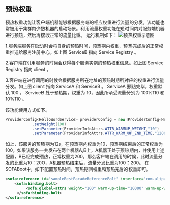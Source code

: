 ## 预热权重

预热权重功能让客户端机器能够根据服务端的相应权重进行流量的分发。该功能也常被用于集群内少数机器的启动场景。利用流量权重功能在短时间内对服务端机器进行预热，然后再接收正常的流量比重。
运行机制如下：
![[预热权重示意图]()](./resources/ug_1.png)

1.服务端服务在启动时会将自身的预热时间，预热期内权重，预热完成后的正常权重推送给服务注册中心。如上图 ServiceB 指向 Service Registry 。

2.客户端在引用服务的时候会获得每个服务实例的预热权重信息。如上图 Service Registry 指向 client 。

3.客户端在进行调用的时候会根据服务所在地址的预热时期所对应的权重进行流量分发。如上图 client 指向 ServiceA 和 ServiceB 。 ServiceA 预热完毕，权重默认 100 ， ServiceB 处于预热期，权重为 10，因此所承受流量分别为 100%110 和 10%110 。

该功能使用方式如下。
```java
ProviderConfig<HelloWordService> providerConfig = new ProviderConfig<HelloWordService>() 
            .setWeight(100) 
            .setParameter(ProviderInfoAttrs.ATTR_WARMUP_WEIGHT,"10") 
            .setParameter(ProviderInfoAttrs.ATTR_WARM_UP_END_TIME,"12000");
```
如上，该服务的预热期为12s，在预热期内权重为10，预热期结束后的正常权重为100。如果该服务一共发布在两个机器A,B上，A机器正处于预热期内，并使用上述配置，B已经完成预热，正常权重为200。那么客户端在调用的时候，此时流量分发的比重为10：200，A机器预热结束后，流量分发比重为100：200。
在SOFABoot中，如下配置预热时间，预热期间权重和预热完后的权重即可。
```xml
<sofa:reference id="sampleRestFacadeReferenceBolt" interface="com.alipay.sofa.endpoint.facade.SampleFacade">
    <sofa:binding.bolt>
         <sofa:global-attrs weight="100" warm-up-time="10000" warm-up-weight="1000"/>
     </sofa:binding.bolt>
</sofa:reference>
```